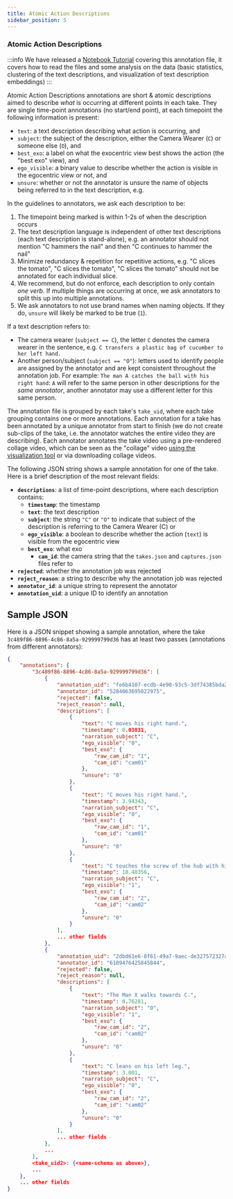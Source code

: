 ```yaml
---
title: Atomic Action Descriptions
sidebar_position: 5
---
```


### Atomic Action Descriptions

:::info
We have released a [Notebook Tutorial](https://github.com/facebookresearch/Ego4d/blob/main/notebooks/egoexo/EgoExo_Atomic_Descriptions_Tutorial.ipynb) covering this annotation file, it covers how to read the files and some analysis on the data (basic statistics, clustering of the text descriptions, and visualization of text description embeddings)
:::

Atomic Action Descriptions annotations are short & atomic descriptions aimed to
describe *what* is occurring at different points in each take. They are single
time-point annotations (no start/end point), at each timepoint the following
information is present:
- `text`: a text description describing what action is occurring, and
- `subject`: the subject of the description, either the Camera Wearer (`C`) or someone else
  (`O`), and
- `best_exo`: a label on what the exocentric view best shows the action (the "best exo" view), and
- `ego_visible`: a binary value to describe whether the action is visible in the egocentric
  view or not, and
- `unsure`: whether or not the annotator is unsure the name of objects being referred to in the text description, e.g. 

In the guidelines to annotators, we ask each description to be:
1. The timepoint being marked is within 1-2s of when the description occurs
1. The text description language is independent of other text descriptions (each
   text description is stand-alone), e.g. an annotator should not mention "C
   hammers the nail" and then "C continues to hammer the nail"
3. Minimize redundancy & repetition for repetitive actions, e.g. "C slices the
   tomato", "C slices the tomato", "C slices the tomato" should not be annotated
   for each individual slice.
4. We recommend, but do not enforce, each description to only contain *one
   verb*. If multiple things are occurring at once, we ask annotators to split
   this up into multiple annotations.
5. We ask annotators to not use brand names when naming objects. If they do,
   `unsure` will likely be marked to be true (`1`).

If a text description refers to:
- The camera wearer (`subject == C`), the letter `C` denotes the camera wearer in the sentence,
  e.g. `C transfers a plastic bag of cucumber to her left hand.`
- Another person/subject (`subject == "O"`): letters used to identify people are
  assigned by the annotator and are kept consistent throughout the annotation
  job. For example: `The man A catches the ball with his right hand`: `A` will
  refer to the same person in other descriptions for the *same annotator*,
  another annotator may use a different letter for this same person.


The annotation file is grouped by each take's `take_uid`, where each take
grouping contains one or more annotations. Each annotation for a take has been
annotated by a unique annotator from start to finish (we do not create sub-clips
of the take, i.e. the annotator watches the entire video they are describing).
Each annotator annotates the take video using a pre-rendered collage video,
which can be seen as the "collage" video [using the visualization
tool](https://visualize.ego4d-data.org/?v=%22EgoExo+v1%22) or via downloading
collage videos.


The following JSON string shows a sample annotation for one of the take. Here is a brief description of the most relevant fields:

* **`descriptions`**: a list of time-point descriptions, where each description
  contains:
  - **`timestamp`**: the timestamp
  - **`text`**: the text description
  - **`subject`**: the string `"C"` or `"O"` to indicate that subject
    of the description is referring to the Camera Wearer (C) or 
  - **`ego_visible`**: a boolean to describe whether the action (`text`) is
    visible from the egocentric view
  - **`best_exo`**: what exo
    - **`cam_id`**: the camera string that the `takes.json` and `captures.json` files refer to
* **`rejected`**: whether the annotation job was rejected
* **`reject_reason`**: a string to describe why the annotation job was rejected
* **`annotator_id`**: a unique string to represent the annotator
* **`annotation_uid`**: a unique ID to identify an annotation
    

## Sample JSON

Here is a JSON snippet showing a sample annotation, where the take
`3c489f86-8896-4c86-8a5a-929999799d36` has at least two passes (annotations from
different annotators):

```json
{
    "annotations": {
        "3c489f86-8896-4c86-8a5a-929999799d36": [
            {
                "annotation_uid": "fe6b4107-ecdb-4e90-93c5-3df74385bda2",
                "annotator_id": "5284063695022975",
                "rejected": false,
                "reject_reason": null,
                "descriptions": [
                    {
                        "text": "C moves his right hand.",
                        "timestamp": 0.03831,
                        "narration_subject": "C",
                        "ego_visible": "0",
                        "best_exo": {
                            "raw_cam_id": "1",
                            "cam_id": "cam01"
                        },
                        "unsure": "0"
                    },
                    {
                        "text": "C moves his right hand.",
                        "timestamp": 3.94343,
                        "narration_subject": "C",
                        "ego_visible": "0",
                        "best_exo": {
                            "raw_cam_id": "1",
                            "cam_id": "cam01"
                        },
                        "unsure": "0"
                    },
                    {
                        "text": "C touches the screw of the hub with his right hand.",
                        "timestamp": 18.48356,
                        "narration_subject": "C",
                        "ego_visible": "1",
                        "best_exo": {
                            "raw_cam_id": "2",
                            "cam_id": "cam02"
                        },
                        "unsure": "0"
                    }
                ],
                ... other fields
            },
            {
                "annotation_uid": "2dbd61e6-8f61-49a7-9aec-de327572327a",
                "annotator_id": "6109476425845844",
                "rejected": false,
                "reject_reason": null,
                "descriptions": [
                    {
                        "text": "The Man X walks towards C.",
                        "timestamp": 0.76281,
                        "narration_subject": "O",
                        "ego_visible": "1",
                        "best_exo": {
                            "raw_cam_id": "2",
                            "cam_id": "cam02"
                        },
                        "unsure": "0"
                    },
                    {
                        "text": "C leans on his left leg.",
                        "timestamp": 3.001,
                        "narration_subject": "C",
                        "ego_visible": "0",
                        "best_exo": {
                            "raw_cam_id": "2",
                            "cam_id": "cam02"
                        },
                        "unsure": "0"
                    }
                ],
                ... other fields
            },
            ...
        ],
        <take_uid2>: {<same-schema as above>},
        ...
    },
    ... other fields
}
```
